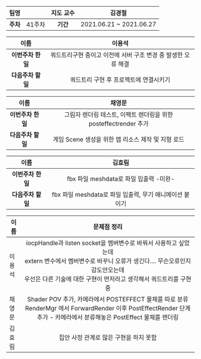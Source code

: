 |   팀명   |        | 지도 교수 |         김경철          |
| :------: | :----: | :-------: | :---------------------: |
| **주차** | 41주차 | **기간**  | 2021.06.21 ~ 2021.06.27 |

|        이름        |                            이용석                            |
| :----------------: | :----------------------------------------------------------: |
| **이번주차 한 일** | 쿼드트리구현 중이고 이전에 서버 구조 변경 중 발생한 오류 해결 |
| **다음주차 할 일** |            쿼드트리 구현 후 프로젝트에 연결시키기            |

|        이름        |                            채영문                            |
| :----------------: | :----------------------------------------------------------: |
| **이번주차 한 일** | 그림자 렌더링 테스트, 이펙트 렌더링을 위한 posteffectrender 추가 |
| **다음주차 할 일** |      게임 Scene 생성을 위한 맵 리소스 제작 및 지형 로드      |

|        이름        |                         김효림                          |
| :----------------: | :-----------------------------------------------------: |
| **이번주차 한 일** |         fbx 파일 meshdata로 파일 입출력 -미완-          |
| **다음주차 할 일** | fbx 파일 meshdata로 파일 입출력, 무기 애니메이션 붙이기 |

| 이름   |                         문제점 정리                          |
| ------ | :----------------------------------------------------------: |
| 이용석 | iocpHandle과 listen socket을 멤버변수로 바꿔서 사용하고 싶었는데<br /> extern 변수에서 멤버변수로 바꾸니 오류가 생긴다.... 무슨오류인지 감도안오는데<br /> 우선은 다른 기술에 대한 구현이 먼저라고 생각해서 쿼드트리를 구현중 |
| 채영문 | Shader POV 추가, 카메라에서 POSTEFFECT 물체를 따로 분류 RenderMgr 에서 ForwardRender 이후 PostEffectRender 단계 추가 - 카메라에서 분류해놓은 PostEffect 물체를 랜더링 |
| 김효림 |            집안 사정 관계로 많은 구현을 하지 못함            |

